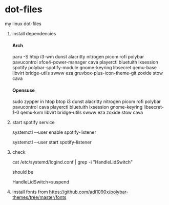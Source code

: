 # dot-files

my linux dot-files

1. install dependencies

   #### Arch
   
   paru -S htop i3-wm dunst alacritty nitrogen picom rofi polybar pavucontrol xfce4-power-manager cava playerctl bluetuith lxsession spotify polybar-spotify-module gnome-keyring libsecret qemu-base libvirt bridge-utils swww eza gruvbox-plus-icon-theme-git zoxide stow cava

   #### Opensuse

   sudo zypper in htop btop i3 dunst alacritty nitrogen picom rofi polybar pavucontrol cava playerctl bluetuith lxsession gnome-keyring libsecret-1-0 qemu-kvm libvirt bridge-utils swww eza zoxide stow cava

2. start spotify service

   systemctl --user enable spotify-listener

   systemctl --user start spotify-listener

3. check

   cat /etc/systemd/logind.conf | grep -i "HandleLidSwitch"

   should be

   HandleLidSwitch=suspend

4. install fonts from https://github.com/adi1090x/polybar-themes/tree/master/fonts
